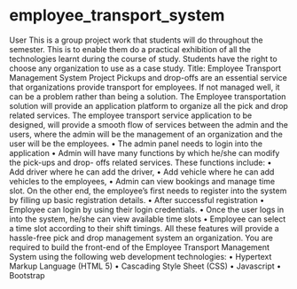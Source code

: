 # employee_transport_system

<p>
    User
This is a group project work that students will do throughout the semester. This is to 
enable them do a practical exhibition of all the technologies learnt during the course of 
study. Students have the right to choose any organization to use as a case study.
Title: Employee Transport Management System Project
Pickups and drop-offs are an essential service that organizations provide transport for 
employees. If not managed well, it can be a problem rather than being a solution. The 
Employee transportation solution will provide an application platform to organize all the 
pick and drop related services.
The employee transport service application to be designed, will provide a smooth flow of 
services between the admin and the users, where the admin will be the management of 
an organization and the user will be the employees. 
• The admin panel needs to login into the application
• Admin will have many functions by which he/she can modify the pick-ups and drop-
offs related services.
These functions include:
• Add driver where he can add the driver,
• Add vehicle where he can add vehicles to the employees, 
• Admin can view bookings and manage time slot.
On the other end, the employee’s first needs to register into the system by filling up basic 
registration details.
• After successful registration
• Employee can login by using their login credentials.
• Once the user logs in into the system, he/she can view available time slots
• Employee can select a time slot according to their shift timings.
All these features will provide a hassle-free pick and drop management system an 
organization.  
You are required to build the front-end of the Employee Transport Management System
using the following web development technologies:
• Hypertext Markup Language (HTML 5)
• Cascading Style Sheet (CSS)
• Javascript
• Bootstrap 
</p>